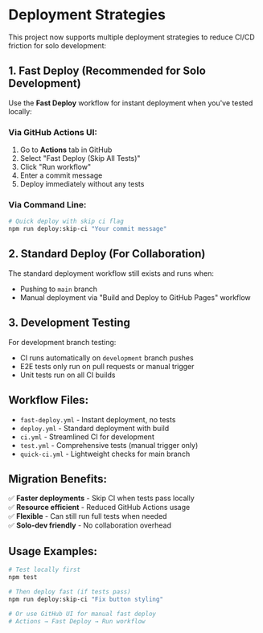 # Deployment Strategies

This project now supports multiple deployment strategies to reduce CI/CD friction for solo development:

## 1. Fast Deploy (Recommended for Solo Development)

Use the **Fast Deploy** workflow for instant deployment when you've tested locally:

### Via GitHub Actions UI:
1. Go to **Actions** tab in GitHub
2. Select "Fast Deploy (Skip All Tests)" 
3. Click "Run workflow"
4. Enter a commit message
5. Deploy immediately without any tests

### Via Command Line:
```bash
# Quick deploy with skip ci flag
npm run deploy:skip-ci "Your commit message"
```

## 2. Standard Deploy (For Collaboration)

The standard deployment workflow still exists and runs when:
- Pushing to `main` branch 
- Manual deployment via "Build and Deploy to GitHub Pages" workflow

## 3. Development Testing

For development branch testing:
- CI runs automatically on `development` branch pushes
- E2E tests only run on pull requests or manual trigger
- Unit tests run on all CI builds

## Workflow Files:

- `fast-deploy.yml` - Instant deployment, no tests
- `deploy.yml` - Standard deployment with build
- `ci.yml` - Streamlined CI for development  
- `test.yml` - Comprehensive tests (manual trigger only)
- `quick-ci.yml` - Lightweight checks for main branch

## Migration Benefits:

✅ **Faster deployments** - Skip CI when tests pass locally  
✅ **Resource efficient** - Reduced GitHub Actions usage  
✅ **Flexible** - Can still run full tests when needed  
✅ **Solo-dev friendly** - No collaboration overhead  

## Usage Examples:

```bash
# Test locally first
npm test

# Then deploy fast (if tests pass)
npm run deploy:skip-ci "Fix button styling"

# Or use GitHub UI for manual fast deploy
# Actions → Fast Deploy → Run workflow
```